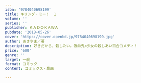 ```yaml
---
isbn: '9784040698199'
title: キリング・ミー！　１
volume: ''
series: ''
publisher: ＫＡＤＯＫＡＷＡ
pubdate: '2018-05-26'
cover: 'https://cover.openbd.jp/9784040698199.jpg'
author: あきやま／著
description: 好きだから、殺したい。吸血鬼×少女の殺しあい百合コメディ！
price: '600'
genre: ''
target: 一般
format: コミック
content: コミックス・劇画

---
```

